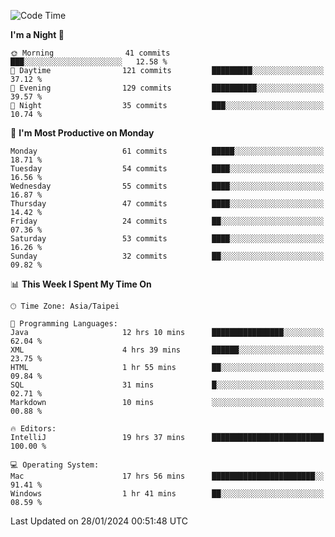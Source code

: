 <!--START_SECTION:waka-->
![Code Time](http://img.shields.io/badge/Code%20Time-847%20hrs%2012%20mins-blue)

**I'm a Night 🦉** 

```text
🌞 Morning                41 commits          ███░░░░░░░░░░░░░░░░░░░░░░   12.58 % 
🌆 Daytime                121 commits         █████████░░░░░░░░░░░░░░░░   37.12 % 
🌃 Evening                129 commits         ██████████░░░░░░░░░░░░░░░   39.57 % 
🌙 Night                  35 commits          ███░░░░░░░░░░░░░░░░░░░░░░   10.74 % 
```
📅 **I'm Most Productive on Monday** 

```text
Monday                   61 commits          █████░░░░░░░░░░░░░░░░░░░░   18.71 % 
Tuesday                  54 commits          ████░░░░░░░░░░░░░░░░░░░░░   16.56 % 
Wednesday                55 commits          ████░░░░░░░░░░░░░░░░░░░░░   16.87 % 
Thursday                 47 commits          ████░░░░░░░░░░░░░░░░░░░░░   14.42 % 
Friday                   24 commits          ██░░░░░░░░░░░░░░░░░░░░░░░   07.36 % 
Saturday                 53 commits          ████░░░░░░░░░░░░░░░░░░░░░   16.26 % 
Sunday                   32 commits          ██░░░░░░░░░░░░░░░░░░░░░░░   09.82 % 
```


📊 **This Week I Spent My Time On** 

```text
🕑︎ Time Zone: Asia/Taipei

💬 Programming Languages: 
Java                     12 hrs 10 mins      ████████████████░░░░░░░░░   62.04 % 
XML                      4 hrs 39 mins       ██████░░░░░░░░░░░░░░░░░░░   23.75 % 
HTML                     1 hr 55 mins        ██░░░░░░░░░░░░░░░░░░░░░░░   09.84 % 
SQL                      31 mins             █░░░░░░░░░░░░░░░░░░░░░░░░   02.71 % 
Markdown                 10 mins             ░░░░░░░░░░░░░░░░░░░░░░░░░   00.88 % 

🔥 Editors: 
IntelliJ                 19 hrs 37 mins      █████████████████████████   100.00 % 

💻 Operating System: 
Mac                      17 hrs 56 mins      ███████████████████████░░   91.41 % 
Windows                  1 hr 41 mins        ██░░░░░░░░░░░░░░░░░░░░░░░   08.59 % 
```


 Last Updated on 28/01/2024 00:51:48 UTC
<!--END_SECTION:waka-->
